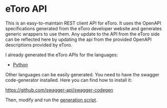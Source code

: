 # eToro API

This is an easy-to-maintain REST client API for eToro.
It uses the OpenAPI specifications generated from the eToro developer website and generates generic wrappers to use them.
Any update to the API from the eToro side can be reflected here by updating the api from the provided OpenAPI descriptions provided by eToro.

I already generated the eToro APIs for the languages:

- [Python](/python/)

Other languages can be easily generated.
You need to have the swagger code-generator installed.
Here you can find how to install it: 

https://github.com/swagger-api/swagger-codegen

Then, modify and run the [generation script](/generate/generate.sh).
